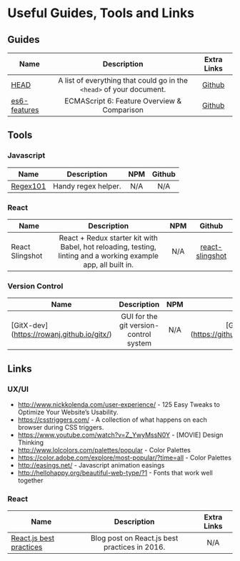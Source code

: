 Useful Guides, Tools and Links
==========

## Guides
| Name				  | Description		 | Extra Links |
| -----------   | :------------: | :------------: |
| [HEAD](http://gethead.info/) | A list of everything that could go in the `<head>` of your document. | [Github](https://github.com/joshbuchea/HEAD)|
| [es6-features](http://es6-features.org/) | ECMAScript 6: Feature Overview & Comparison | [Github](https://github.com/rse/es6-features)|

## Tools

### Javascript

| Name				  | Description		 |    NPM     |  Github  |
| -----------   | :------------: | :--------: | :------: |
| [Regex101](https://regex101.com/) | Handy regex helper.  | N/A | N/A |



### React

| Name				  | Description		 |    NPM     |  Github  |
| -----------   | :------------: | :--------: | :------: |
| React Slingshot | React + Redux starter kit with Babel, hot reloading, testing, linting and a working example app, all built in. | N/A |[react-slingshot](https://github.com/coryhouse/react-slingshot)|


### Version Control
| Name				  | Description		 |    NPM     |  Github  |
| -----------   | :------------: | :--------: | :------: |
|[GitX-dev] (https://rowanj.github.io/gitx/)|GUI for the git version-control system| N/A |[GitX-dev] (https://github.com/rowanj/gitx)|

## Links

### UX/UI

* http://www.nickkolenda.com/user-experience/ - 125 Easy Tweaks to Optimize Your Website’s Usability.
* https://csstriggers.com/ - A collection of what happens on each browser during CSS triggers.
* https://www.youtube.com/watch?v=Z_YwyMssN0Y - [MOVIE] Design Thinking
* http://www.lolcolors.com/palettes/popular - Color Palettes
* https://color.adobe.com/explore/most-popular/?time=all - Color Palettes
* http://easings.net/ - Javascript animation easings
* http://hellohappy.org/beautiful-web-type/?1 - Fonts that work well together

### React

| Name				  | Description		 | Extra Links |
| -----------   | :------------: | :------------: |
| [React.js best practices](https://blog.risingstack.com/react-js-best-practices-for-2016/) | Blog post on React.js best practices in 2016. | N/A |





